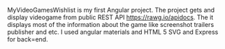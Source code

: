 MyVideoGamesWishlist is my first Angular project.
The project gets and display videogame from public REST API https://rawg.io/apidocs.
The it displays most of the information about the game like screenshot trailers publisher  and etc.
I used angular materials and HTML 5 SVG and Express for back=end.
